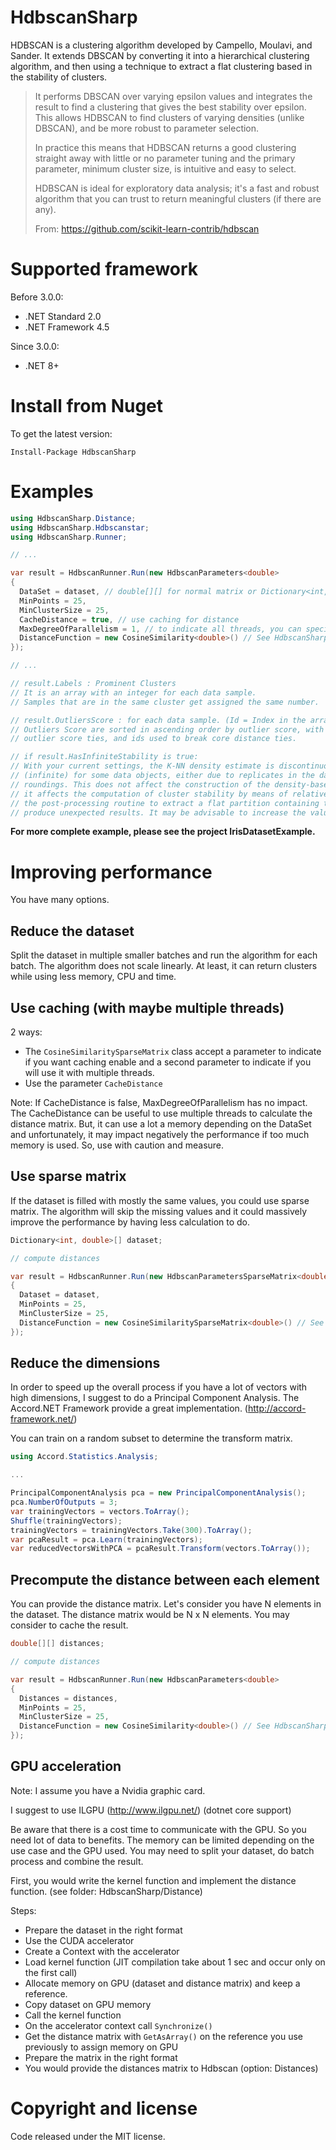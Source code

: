# HdbscanSharp
HDBSCAN is a clustering algorithm developed by Campello, Moulavi, and Sander. It extends DBSCAN by converting it into a hierarchical clustering algorithm, and then using a technique to extract a flat clustering based in the stability of clusters.

> It performs DBSCAN over varying epsilon values and integrates the result to find a clustering that gives the best stability over epsilon. This allows HDBSCAN to find clusters of varying densities (unlike DBSCAN), and be more robust to parameter selection.
> 
> In practice this means that HDBSCAN returns a good clustering straight away with little or no parameter tuning and the primary parameter, minimum cluster size, is intuitive and easy to select.
> 
> HDBSCAN is ideal for exploratory data analysis; it's a fast and robust algorithm that you can trust to return meaningful clusters (if there are any).
> 
> From: https://github.com/scikit-learn-contrib/hdbscan

# Supported framework

Before 3.0.0:
- .NET Standard 2.0
- .NET Framework 4.5

Since 3.0.0:
- .NET 8+

# Install from Nuget
To get the latest version:
```
Install-Package HdbscanSharp
```

# Examples
```csharp
using HdbscanSharp.Distance;
using HdbscanSharp.Hdbscanstar;
using HdbscanSharp.Runner;

// ...

var result = HdbscanRunner.Run(new HdbscanParameters<double>
{
  DataSet = dataset, // double[][] for normal matrix or Dictionary<int, int>[] for sparse matrix
  MinPoints = 25,
  MinClusterSize = 25,
  CacheDistance = true, // use caching for distance
  MaxDegreeOfParallelism = 1, // to indicate all threads, you can specify 0.
  DistanceFunction = new CosineSimilarity<double>() // See HdbscanSharp/Distance folder for more distance function
});

// ...

// result.Labels : Prominent Clusters
// It is an array with an integer for each data sample.
// Samples that are in the same cluster get assigned the same number.

// result.OutliersScore : for each data sample. (Id = Index in the array)
// Outliers Score are sorted in ascending order by outlier score, with core distances used to break
// outlier score ties, and ids used to break core distance ties.

// if result.HasInfiniteStability is true:
// With your current settings, the K-NN density estimate is discontinuous as it is not well-defined
// (infinite) for some data objects, either due to replicates in the data (not a set) or due to numerical
// roundings. This does not affect the construction of the density-based clustering hierarchy, but
// it affects the computation of cluster stability by means of relative excess of mass. For this reason,
// the post-processing routine to extract a flat partition containing the most stable clusters may
// produce unexpected results. It may be advisable to increase the value of MinPoints and/or MinClusterSize.
```

**For more complete example, please see the project IrisDatasetExample.**

# Improving performance

You have many options.

## Reduce the dataset

Split the dataset in multiple smaller batches and run the algorithm for each batch.
The algorithm does not scale linearly.
At least, it can return clusters while using less memory, CPU and time.

## Use caching (with maybe multiple threads)

2 ways:

- The `CosineSimilaritySparseMatrix` class accept a parameter to indicate if you want caching enable and a second parameter to indicate if you will use it with multiple threads.
- Use the parameter `CacheDistance`

Note:
If CacheDistance is false, MaxDegreeOfParallelism has no impact.
The CacheDistance can be useful to use multiple threads to calculate the distance matrix.
But, it can use a lot a memory depending on the DataSet and unfortunately, it may impact negatively the performance if too much memory is used. So, use with caution and measure.

## Use sparse matrix

If the dataset is filled with mostly the same values, you could use sparse matrix.
The algorithm will skip the missing values and it could massively improve the performance by having less calculation to do.

```csharp
Dictionary<int, double>[] dataset;

// compute distances

var result = HdbscanRunner.Run(new HdbscanParametersSparseMatrix<double>
{
  Dataset = dataset,
  MinPoints = 25,
  MinClusterSize = 25,
  DistanceFunction = new CosineSimilaritySparseMatrix<double>() // See HdbscanSharp/Distance folder for more distance function
});
```

## Reduce the dimensions

In order to speed up the overall process if you have a lot of vectors with high dimensions, I suggest to do a Principal Component Analysis.
The Accord.NET Framework provide a great implementation. (http://accord-framework.net/)

You can train on a random subset to determine the transform matrix.

```csharp
using Accord.Statistics.Analysis;

...

PrincipalComponentAnalysis pca = new PrincipalComponentAnalysis();
pca.NumberOfOutputs = 3;
var trainingVectors = vectors.ToArray();
Shuffle(trainingVectors);
trainingVectors = trainingVectors.Take(300).ToArray();
var pcaResult = pca.Learn(trainingVectors);
var reducedVectorsWithPCA = pcaResult.Transform(vectors.ToArray());
```

## Precompute the distance between each element

You can provide the distance matrix. Let's consider you have N elements in the dataset. The distance matrix would be N x N elements. You may consider to cache the result.

```csharp
double[][] distances;

// compute distances

var result = HdbscanRunner.Run(new HdbscanParameters<double>
{
  Distances = distances,
  MinPoints = 25,
  MinClusterSize = 25,
  DistanceFunction = new CosineSimilarity<double>() // See HdbscanSharp/Distance folder for more distance function
});
```

## GPU acceleration

Note: I assume you have a Nvidia graphic card.

I suggest to use ILGPU (http://www.ilgpu.net/) (dotnet core support)

Be aware that there is a cost time to communicate with the GPU. So you need lot of data to benefits. The memory can be limited depending on the use case and the GPU used. You may need to split your dataset, do batch process and combine the result.

First, you would write the kernel function and implement the distance function. (see folder: HdbscanSharp/Distance)

Steps:

- Prepare the dataset in the right format
- Use the CUDA accelerator
- Create a Context with the accelerator
- Load kernel function (JIT compilation take about 1 sec and occur only on the first call)
- Allocate memory on GPU (dataset and distance matrix) and keep a reference.
- Copy dataset on GPU memory
- Call the kernel function
- On the accelerator context call `Synchronize()`
- Get the distance matrix with `GetAsArray()` on the reference you use previously to assign memory on GPU
- Prepare the matrix in the right format
- You would provide the distances matrix to Hdbscan (option: Distances)

# Copyright and license
Code released under the MIT license.

